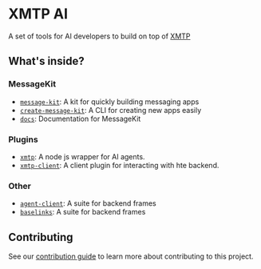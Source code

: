 # XMTP AI

A set of tools for AI developers to build on top of [XMTP](https://xmtp.org)

## What's inside?

### MessageKit

- [`message-kit`](/packages/message-kit): A kit for quickly building messaging apps
- [`create-message-kit`](/packages/create-message-kit): A CLI for creating new apps easily
- [`docs`](/packages/docs): Documentation for MessageKit

### Plugins

- [`xmtp`](/packages/xmtp/): A node js wrapper for AI agents.
- [`xmtp-client`](/packages/xmtp-client/): A client plugin for interacting with hte backend.

### Other

- [`agent-client`](/packages/agent-client): A suite for backend frames
- [`baselinks`](/packages/baselinks): A suite for backend frames

## Contributing

See our [contribution guide](./CONTRIBUTING.md) to learn more about contributing to this project.
